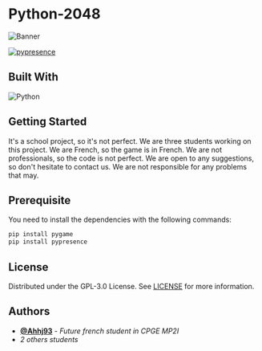 # Python-2048
![Banner](https://github.com/HowlingByte/Python-2048/assets/69793084/ff1190bb-9d49-4bc7-bfac-c42546e71774)

[![pypresence](https://img.shields.io/badge/using-pypresence-00bb88.svg?style=flat-square&logo=discord&logoWidth=20)](https://github.com/qwertyquerty/pypresence)
## Built With

![Python](https://img.shields.io/badge/python-3670A0?style=for-the-badge&logo=python&logoColor=ffdd54)

## Getting Started

It's a school project, so it's not perfect. We are three students working on this project. We are French, so the game is in French. We are not professionals, so the code is not perfect. We are open to any suggestions, so don't hesitate to contact us. We are not responsible for any problems that may.

## Prerequisite
You need to install the dependencies with the following commands:
```sh
pip install pygame
pip install pypresence
```

## License

Distributed under the GPL-3.0 License. See [LICENSE](https://github.com/Ryse93/Python-2048/blob/main/LICENSE) for more information.

## Authors

* [**@Ahhj93**](https://github.com/Ahhj93) - *Future french student in CPGE MP2I*
* *2 others students*

